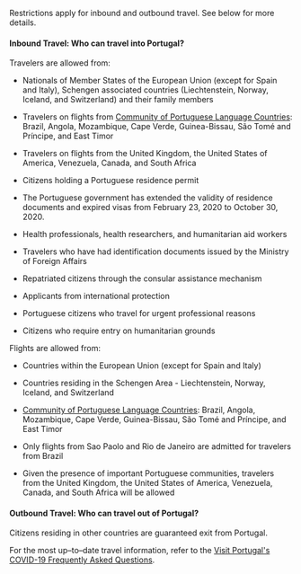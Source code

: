 Restrictions apply for inbound and outbound travel. See below for more details.

#### Inbound Travel: Who can travel into Portugal?

Travelers are allowed from:

- Nationals of Member States of the European Union (except for Spain and Italy), Schengen associated countries (Liechtenstein, Norway, Iceland, and Switzerland) and their family members

- Travelers on flights from [Community of Portuguese Language Countries](https://www.portaldiplomatico.mne.gov.pt/en/foreign-policy/community-of-portuguese-speaking-countries): Brazil, Angola, Mozambique, Cape Verde, Guinea-Bissau, São Tomé and Príncipe, and East Timor

- Travelers on flights from the United Kingdom, the United States of America, Venezuela, Canada, and South Africa

- Citizens holding a Portuguese residence permit

- The Portuguese government has extended the validity of residence documents and expired visas from February 23, 2020 to October 30, 2020.

- Health professionals, health researchers, and humanitarian aid workers

- Travelers who have had identification documents issued by the Ministry of Foreign Affairs

- Repatriated citizens through the consular assistance mechanism

- Applicants from international protection

- Portuguese citizens who travel for urgent professional reasons

- Citizens who require entry on humanitarian grounds

Flights are allowed from:

- Countries within the European Union (except for Spain and Italy)

- Countries residing in the Schengen Area - Liechtenstein, Norway, Iceland, and Switzerland

- [Community of Portuguese Language Countries](https://www.portaldiplomatico.mne.gov.pt/en/foreign-policy/community-of-portuguese-speaking-countries): Brazil, Angola, Mozambique, Cape Verde, Guinea-Bissau, São Tomé and Príncipe, and East Timor

- Only flights from Sao Paolo and Rio de Janeiro are admitted for travelers from Brazil
  
- Given the presence of important Portuguese communities, travelers from the United Kingdom, the United States of America, Venezuela, Canada, and South Africa will be allowed

#### Outbound Travel: Who can travel out of Portugal?

Citizens residing in other countries are guaranteed exit from Portugal.

For the most up–to–date travel information, refer to the [Visit Portugal's COVID-19 Frequently Asked Questions](https://www.visitportugal.com/en/node/421189).
